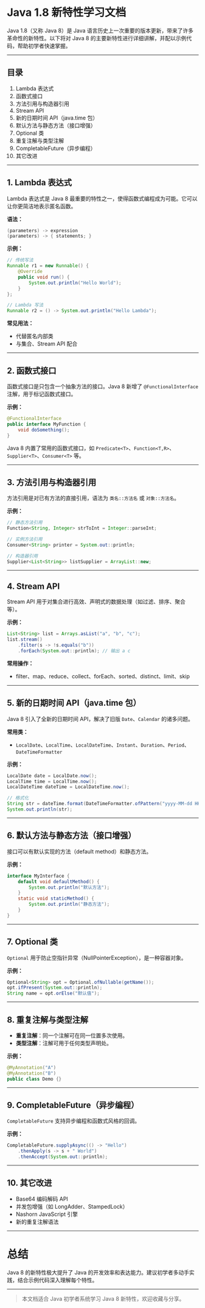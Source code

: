 # Java 1.8 新特性学习文档

Java 1.8（又称 Java 8）是 Java 语言历史上一次重要的版本更新，带来了许多革命性的新特性。以下将对 Java 8 的主要新特性进行详细讲解，并配以示例代码，帮助初学者快速掌握。

---

## 目录
1. Lambda 表达式
2. 函数式接口
3. 方法引用与构造器引用
4. Stream API
5. 新的日期时间 API（java.time 包）
6. 默认方法与静态方法（接口增强）
7. Optional 类
8. 重复注解与类型注解
9. CompletableFuture（异步编程）
10. 其它改进

---

## 1. Lambda 表达式
Lambda 表达式是 Java 8 最重要的特性之一，使得函数式编程成为可能。它可以让你更简洁地表示匿名函数。

**语法：**
```java
(parameters) -> expression
(parameters) -> { statements; }
```

**示例：**
```java
// 传统写法
Runnable r1 = new Runnable() {
    @Override
    public void run() {
        System.out.println("Hello World");
    }
};

// Lambda 写法
Runnable r2 = () -> System.out.println("Hello Lambda");
```

**常见用法：**
- 代替匿名内部类
- 与集合、Stream API 配合

---

## 2. 函数式接口
函数式接口是只包含一个抽象方法的接口。Java 8 新增了 `@FunctionalInterface` 注解，用于标记函数式接口。

**示例：**
```java
@FunctionalInterface
public interface MyFunction {
    void doSomething();
}
```

Java 8 内置了常用的函数式接口，如 `Predicate<T>`、`Function<T,R>`、`Supplier<T>`、`Consumer<T>` 等。

---

## 3. 方法引用与构造器引用
方法引用是对已有方法的直接引用，语法为 `类名::方法名` 或 `对象::方法名`。

**示例：**
```java
// 静态方法引用
Function<String, Integer> strToInt = Integer::parseInt;

// 实例方法引用
Consumer<String> printer = System.out::println;

// 构造器引用
Supplier<List<String>> listSupplier = ArrayList::new;
```

---

## 4. Stream API
Stream API 用于对集合进行高效、声明式的数据处理（如过滤、排序、聚合等）。

**示例：**
```java
List<String> list = Arrays.asList("a", "b", "c");
list.stream()
    .filter(s -> !s.equals("b"))
    .forEach(System.out::println); // 输出 a c
```

**常用操作：**
- filter、map、reduce、collect、forEach、sorted、distinct、limit、skip

---

## 5. 新的日期时间 API（java.time 包）
Java 8 引入了全新的日期时间 API，解决了旧版 `Date`、`Calendar` 的诸多问题。

**常用类：**
- `LocalDate`、`LocalTime`、`LocalDateTime`、`Instant`、`Duration`、`Period`、`DateTimeFormatter`

**示例：**
```java
LocalDate date = LocalDate.now();
LocalTime time = LocalTime.now();
LocalDateTime dateTime = LocalDateTime.now();

// 格式化
String str = dateTime.format(DateTimeFormatter.ofPattern("yyyy-MM-dd HH:mm:ss"));
System.out.println(str);
```

---

## 6. 默认方法与静态方法（接口增强）
接口可以有默认实现的方法（default method）和静态方法。

**示例：**
```java
interface MyInterface {
    default void defaultMethod() {
        System.out.println("默认方法");
    }
    static void staticMethod() {
        System.out.println("静态方法");
    }
}
```

---

## 7. Optional 类
`Optional` 用于防止空指针异常（NullPointerException），是一种容器对象。

**示例：**
```java
Optional<String> opt = Optional.ofNullable(getName());
opt.ifPresent(System.out::println);
String name = opt.orElse("默认值");
```

---

## 8. 重复注解与类型注解
- **重复注解**：同一个注解可在同一位置多次使用。
- **类型注解**：注解可用于任何类型声明处。

**示例：**
```java
@MyAnnotation("A")
@MyAnnotation("B")
public class Demo {}
```

---

## 9. CompletableFuture（异步编程）
`CompletableFuture` 支持异步编程和函数式风格的回调。

**示例：**
```java
CompletableFuture.supplyAsync(() -> "Hello")
    .thenApply(s -> s + " World")
    .thenAccept(System.out::println);
```

---

## 10. 其它改进
- Base64 编码解码 API
- 并发包增强（如 LongAdder、StampedLock）
- Nashorn JavaScript 引擎
- 新的重复注解语法

---

# 总结
Java 8 的新特性极大提升了 Java 的开发效率和表达能力。建议初学者多动手实践，结合示例代码深入理解每个特性。

---

> 本文档适合 Java 初学者系统学习 Java 8 新特性，欢迎收藏与分享。
